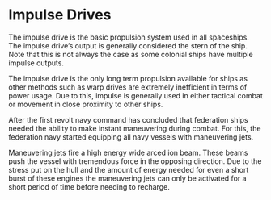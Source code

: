 ﻿---
status : 2
securityClass : 0
name : impulse drives
---

# Impulse Drives 

The impulse drive is the basic propulsion system used in all spaceships. The impulse drive’s output is generally considered the stern of the ship. Note that this is not always the case as some colonial ships have multiple impulse outputs.

The impulse drive is the only long term propulsion available for ships as other methods such as warp drives are extremely inefficient in terms of power usage. Due to this, impulse is generally used in either tactical combat or movement in close proximity to other ships.

After the first revolt navy command has concluded that federation ships needed the ability to make instant maneuvering during combat. For this, the federation navy started equipping all navy vessels with maneuvering jets.

Maneuvering jets fire a high energy wide arced ion beam. These beams push the vessel with tremendous force in the opposing direction. Due to the stress put on the hull and the amount of energy needed for even a short burst of these engines the maneuvering jets can only be activated for a short period of time before needing to recharge.
